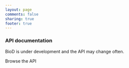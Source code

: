```yaml
---
layout: page
comments: false
sharing: true
footer: true
---
```


<h3>API documentation</h3>

BioD is under development and the API may change often. 

<p>Browse the API</p>
